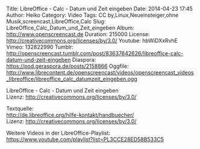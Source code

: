 Title: LibreOffice - Calc - Datum und Zeit eingeben
Date: 2014-04-23 17:45
Author: Heiko
Category: Video
Tags: CC by,Linux,Neueinsteiger,ohne Musik,screencast,LibreOffice,Calc
Slug: LibreOffice_Calc_Datum_und_Zeit_eingeben
Album: http://www.openscreencast.de
Duration: 215000
License: http://creativecommons.org/licenses/by/3.0/
Youtube: hbWiDXxRvhE
Vimeo: 132822990
Tumblr: http://openscreencast.tumblr.com/post/83637642626/libreoffice-calc-datum-und-zeit-eingeben
Diaspora: https://pod.geraspora.de/posts/2158866
Oggfile: http://www.librecontent.de/openscreencast/videos/openscreencast_videos_libreoffice/libreoffice_calc_datumzeit_eingeben.ogg

LibreOffice - Calc - Datum und Zeit eingeben  
Lizenz: <http://creativecommons.org/licenses/by/3.0/>  
  
Textquelle:  
<http://de.libreoffice.org/hilfe-kontakt/handbuecher/>  
Lizenz: <http://creativecommons.org/licenses/by/3.0/>  
  
Weitere Videos in der LibreOffice-Playlist:
<https://www.youtube.com/playlist?list=PL3CCE28ED58B533C5>  
  

